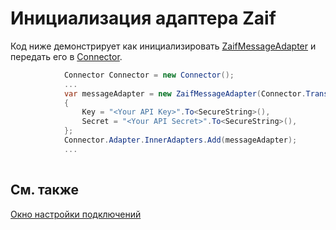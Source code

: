 # Инициализация адаптера Zaif

Код ниже демонстрирует как инициализировать [ZaifMessageAdapter](xref:StockSharp.Zaif.ZaifMessageAdapter) и передать его в [Connector](xref:StockSharp.Algo.Connector).

```cs
            Connector Connector = new Connector();				
            ...				
            var messageAdapter = new ZaifMessageAdapter(Connector.TransactionIdGenerator)
            {
                Key = "<Your API Key>".To<SecureString>(),
                Secret = "<Your API Secret>".To<SecureString>(),
            };
            Connector.Adapter.InnerAdapters.Add(messageAdapter);
            ...	
							
```

## См. также

[Окно настройки подключений](../../../graphical_user_interface/connection_settings_window.md)
